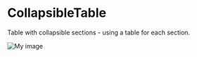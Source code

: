 CollapsibleTable
================

Table with collapsible sections - using a table for each section.

![My image](navisingh.github.com/CollapsibleTable/screenshot.png)
